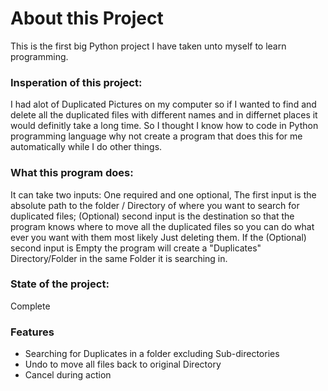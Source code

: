 # About this Project

This is the first big Python project I have taken unto myself to learn programming.

### Insperation of this project:
I had alot of Duplicated Pictures on my computer so if I wanted to find and delete all the duplicated files with different names and in differnet places
it would definitly take a long time. So I thought I know how to code in Python programming language why not create a program that does this for me automatically while I do other things.

### What this program does:
It can take two inputs: One required and one optional, The first input is the absolute path to the folder / Directory of where you want to search for duplicated files; (Optional) second input is the destination so that the program knows where to move all the duplicated files so you can do what ever you
want with them most likely Just deleting them.
If the (Optional) second input is Empty the program will create a "Duplicates" Directory/Folder in the same Folder it is searching in.

### State of the project:
Complete

### Features
- Searching for Duplicates in a folder excluding Sub-directories
- Undo to move all files back to original Directory
- Cancel during action
